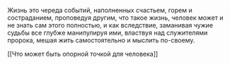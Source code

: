 Жизнь это череда событий, наполненных счастьем, горем и состраданием, проповедуя другим, что такое жизнь, человек может и не знать сам этого полностью, и как вследствие, заманивая чужие судьбы все глубже манипулируя ими, властвуя над служителями пророка, мешая жить самостоятельно и мыслить по-своему.

[[Что может быть опорной точкой для человека]]